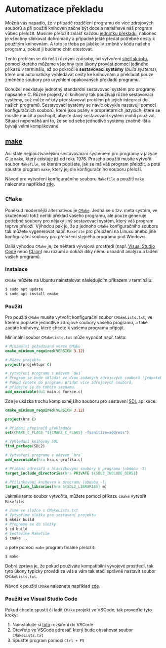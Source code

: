 # Automatizace překladu
Možná vás napadlo, že v případě rozdělení programu do více zdrojových souborů a při použití knihoven
začne být docela namáhavé náš program vůbec přeložit. Musíme přeložit zvlášť každou
[jednotku překladu](modularizace/linker.md#překlad-programu), nakonec je všechny slinkovat dohromady
a případně ještě předat potřebné cesty k použitým knihovnám. A toto je třeba po jakékoliv změně v
kódu našeho programu, pokud ji budeme chtít otestovat.

Tento problém se dá řešit různými způsoby, od vytvoření [shell skriptu](https://en.wikipedia.org/wiki/Shell_script),
pomocí kterého můžeme všechny tyto úkony provést pomocí jediného příkazu v terminálu, až po pokročilé
**sestavovací systémy** (*build systems*), které umí automaticky vyhledávat cesty ke knihovnám a
překládat pouze změněné soubory pro urychlení opakovaných překladů programu.

Bohužel neexistuje jednotný standardní sestavovací systém pro programy napsané v *C*. Různé projekty
či knihovny tak používají různé sestavovací systémy, což může někdy představovat problém při jejich
integraci do našich programů. Sestavovací systémy se navíc obvykle nastavují pomocí konfiguračních
souborů, které jsou psány v proprietárních jazycích, které se musíte naučit a pochopit, abyste daný
sestavovací systém mohli používat. Situaci nepomáhá ani to, že se od sebe jednotlivé systémy značně
liší a bývají velmi komplikované. 

## [make](https://en.wikipedia.org/wiki/Make_(software))
Asi stále nejpoužívanějším sestavovacím systémem pro programy v jazyce *C* je `make`, který existuje již od roku 1976.
Pro jeho použití musíte vytvořit soubor `Makefile`, ve kterém popíšete, jak se má váš program přeložit, a poté
spustíte program `make`, který jej dle konfiguračního souboru přeloží.
  
Návod pro vytvoření konfiguračního souboru `Makefile` a použití `make` naleznete například
[zde](https://www.itnetwork.cz/cecko/linux/tutorial-c-linux-makefile).

## `CMake`
Poněkud modernější alternativou je [`CMake`](https://cmake.org/). Jedná se o tzv. meta systém, ve
skutečnosti totiž neřídí překlad vašeho programu, ale pouze generuje potřebné soubory pro nějaký
jiný sestavovací systém, který váš program teprve přeloží. Výhodou pak je, že z jednoho `CMake`
konfiguračního souboru tak můžete vygenerovat např. `Makefile` pro přeložení na Linuxu anebo jiné
konfigurační soubory pro přeložení stejného programu pod Windows.

Další výhodou `CMake` je, že některá vývojová prostředí (např.
[Visual Studio Code](../prostredi/editor/vscode.md) nebo [CLion](../prostredi/editor/clion.md))
mu rozumí a dokáží díky němu usnadnit analýzu a ladění vašich programů.

### Instalace
`CMake` můžete na Ubuntu nainstalovat následujícím příkazem v terminálu:
```bash
$ sudo apt update
$ sudo apt install cmake
```

### Použití

Pro použití `CMake` musíte vytvořit konfigurační soubor `CMakeLists.txt`, ve kterém popíšete jednotlivé
zdrojové soubory vašeho programu, a také zadáte knihovny, které chcete k vašemu programu připojit.

Minimální soubor `CMakeLists.txt` může vypadat např. takto:
```cmake
# Minimální požadovaná verze CMaku
cmake_minimum_required(VERSION 3.12)

# Název projektu
project(projektupr C)

# Vytvoření programu s názvem `du1`
# Program se bude skládat ze dvou zadaných zdrojových souborů (jednotek překladu).
# Pokud chcete do programu přidat více zdrojových souborů,
# přidejte je do tohoto seznamu.
add_executable(du1 main.c funkce.c)
```

Zde je ukázka trochu komplexnějšího souboru pro sestavení [SDL](aplikovane_ulohy/sdl.md#nastavení-sdl-pomocí-cmake) aplikace:

```cmake
cmake_minimum_required(VERSION 3.12)

project(hra C)

# Přidání přepínačů překladače
set(CMAKE_C_FLAGS "${CMAKE_C_FLAGS} -fsanitize=address")

# Vyhledání knihovny SDL
find_package(SDL2)

# Vytvoření programu s názvem `hra`
add_executable(hra hra.c grafika.c)

# Přidání adresářů s hlavičkovými soubory k programu (obdoba -I)
target_include_directories(hra PRIVATE ${SDL2_INCLUDE_DIRS})

# Přilinkování knihoven k programu (obdoba -l)
target_link_libraries(hra ${SDL2_LIBRARIES} m)
```

Jakmile tento soubor vytvoříte, můžete pomocí příkazu `cmake` vytvořit `Makefile`:
```bash
# Jsme ve složce s CMakeLists.txt
# Vytvoříme složku pro sestavení projektu
$ mkdir build
# Přepneme se do složky
$ cd build
# Sestavíme Makefile
$ cmake ..
```
a poté pomocí `make` program finálně přeložit:
```bash
$ make
```

Dobrá zpráva je, že pokud používáte kompatibilní vývojové prostředí, tak tyto úkony typicky provádí
za vás a vám tak stačí správně nastavit soubor `CMakeLists.txt`.

Návod k použití `CMake` naleznete například [zde](https://cmake.org/cmake/help/latest/guide/tutorial/index.html).

### Použití ve Visual Studio Code
Pokud chcete spustit či ladit `CMake` projekt ve VSCode, tak proveďte tyto kroky:
1) Nainstalujte si [toto](https://marketplace.visualstudio.com/items?itemName=ms-vscode.cmake-tools) rozšíření do VSCode
2) Otevřete ve VSCode adresář, který bude obsahovat soubor `CMakeLists.txt`
3) Spusťte program pomocí `Ctrl + F5`
